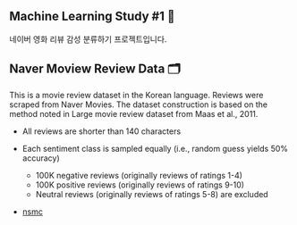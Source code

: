 ## Machine Learning Study #1 🎥

네이버 영화 리뷰 감성 분류하기 프로젝트입니다.

## Naver Moview Review Data 🗂️

This is a movie review dataset in the Korean language. Reviews were scraped from Naver Movies.
The dataset construction is based on the method noted in Large movie review dataset from Maas et al., 2011.

- All reviews are shorter than 140 characters
- Each sentiment class is sampled equally (i.e., random guess yields 50% accuracy)
  - 100K negative reviews (originally reviews of ratings 1-4)
  - 100K positive reviews (originally reviews of ratings 9-10)
  - Neutral reviews (originally reviews of ratings 5-8) are excluded

- [nsmc](https://github.com/e9t/nsmc/)
